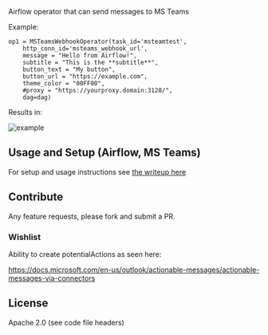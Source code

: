 
Airflow operator that can send messages to MS Teams

Example:

    op1 = MSTeamsWebhookOperator(task_id='msteamtest',
        http_conn_id='msteams_webhook_url',
        message = "Hello from Airflow!",
        subtitle = "This is the **subtitle**",
        button_text = "My button",
        button_url = "https://example.com",
        theme_color = "00FF00",
        #proxy = "https://yourproxy.domain:3128/",
        dag=dag)


Results in:

![example](example.png)        


## Usage and Setup (Airflow, MS Teams)

For setup and usage instructions see [the writeup here](https://code.mendhak.com/Airflow-MS-Teams-Operator/)


## Contribute

Any feature requests, please fork and submit a PR. 

### Wishlist

Ability to create potentialActions as seen here:

https://docs.microsoft.com/en-us/outlook/actionable-messages/actionable-messages-via-connectors

## License

Apache 2.0 (see code file headers) 